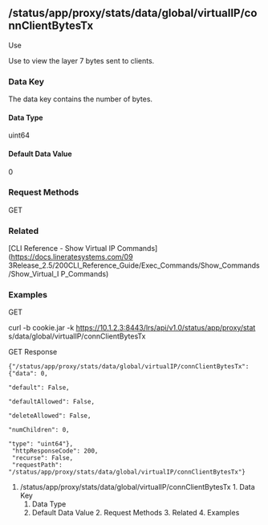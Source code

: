 ## /status/app/proxy/stats/data/global/virtualIP/connClientBytesTx

Use

Use to view the layer 7 bytes sent to clients.

### Data Key

The data key contains the number of bytes.

#### Data Type

uint64

#### Default Data Value

0

### Request Methods

GET

### Related

[CLI Reference - Show Virtual IP Commands](https://docs.lineratesystems.com/09
3Release_2.5/200CLI_Reference_Guide/Exec_Commands/Show_Commands/Show_Virtual_I
P_Commands)

### Examples

GET

curl -b cookie.jar -k https://10.1.2.3:8443/lrs/api/v1.0/status/app/proxy/stat
s/data/global/virtualIP/connClientBytesTx

GET Response

    
    {"/status/app/proxy/stats/data/global/virtualIP/connClientBytesTx": {"data": 0,
                                                                          "default": False,
                                                                          "defaultAllowed": False,
                                                                          "deleteAllowed": False,
                                                                          "numChildren": 0,
                                                                          "type": "uint64"},
     "httpResponseCode": 200,
     "recurse": False,
     "requestPath": "/status/app/proxy/stats/data/global/virtualIP/connClientBytesTx"}
    

  1. /status/app/proxy/stats/data/global/virtualIP/connClientBytesTx
    1. Data Key
      1. Data Type
      2. Default Data Value
    2. Request Methods
    3. Related
    4. Examples

